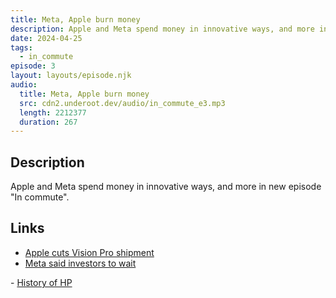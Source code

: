 ```yaml
---
title: Meta, Apple burn money
description: Apple and Meta spend money in innovative ways, and more in new episode "In commute".
date: 2024-04-25
tags:
  - in_commute
episode: 3
layout: layouts/episode.njk
audio:
  title: Meta, Apple burn money
  src: cdn2.underoot.dev/audio/in_commute_e3.mp3
  length: 2212377
  duration: 267
---
```

## Description
Apple and Meta spend money in innovative ways, and more in new episode "In commute".

## Links
- <a href="https://www.macrumors.com/2024/04/23/apple-cuts-vision-pro-shipments/" target="_blank">Apple cuts Vision Pro shipment</a>
- <a href="https://www.theverge.com/2024/4/24/24139591/meta-q1-2024-earnings-ai-mark-zuckerberg" target="_blank">Meta said investors to wait
</a>
- <a href="https://en.m.wikipedia.org/wiki/Hewlett-Packard" target="_blank">History of HP</a>
